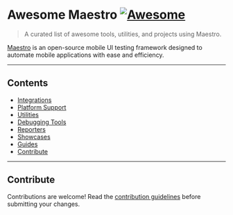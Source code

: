# Awesome Maestro [![Awesome](https://awesome.re/badge.svg)](https://awesome.re)

> A curated list of awesome tools, utilities, and projects using Maestro.

[Maestro](https://github.com/mobile-dev-inc/maestro) is an open-source mobile UI testing framework designed to automate mobile applications with ease and efficiency.

---

## Contents

- [Integrations](#integrations)
- [Platform Support](#platform-support)
- [Utilities](#utilities)
- [Debugging Tools](#debugging-tools)
- [Reporters](#reporters)
- [Showcases](#showcases)
- [Guides](#guides)
- [Contribute](#contribute)

---

## Contribute

Contributions are welcome! Read the [contribution guidelines](https://github.com/ludovicobesana/awesome-maestro/blob/master/CONTRIBUTING.md) before submitting your changes.